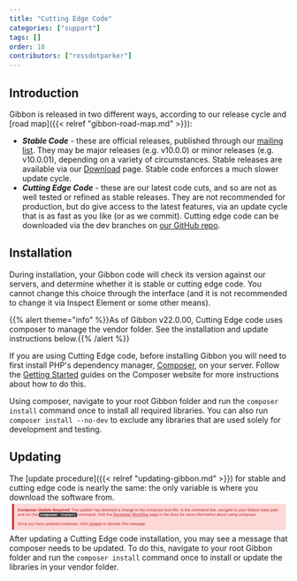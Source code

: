 ```yaml
---
title: "Cutting Edge Code"
categories: ["support"]
tags: []
order: 10
contributors: ["rossdotparker"]
---
```


## Introduction

Gibbon is released in two different ways, according to our release cycle and [road map]({{< relref "gibbon-road-map.md" >}}):

*   ___Stable Code___ - these are official releases, published through our [mailing list](https://gibbonedu.org/support/). They may be major releases (e.g. v10.0.0) or minor releases (e.g. v10.0.01), depending on a variety of circumstances. Stable releases are available via our [Download](https://gibbonedu.org/download/) page. Stable code enforces a much slower update cycle.
*   ___Cutting Edge Code___ - these are our latest code cuts, and so are not as well tested or refined as stable releases. They are not recommended for production, but do give access to the latest features, via an update cycle that is as fast as you like (or as we commit). Cutting edge code can be downloaded via the dev branches on [our GitHub repo](https://github.com/GibbonEdu/core).

## Installation

During installation, your Gibbon code will check its version against our servers, and determine whether it is stable or cutting edge code. You cannot change this choice through the interface (and it is not recommended to change it via Inspect Element or some other means).

{{% alert theme="info" %}}As of Gibbon v22.0.00, Cutting Edge code uses composer to manage the vendor folder. See the installation and update instructions below.{{% /alert %}}

If you are using Cutting Edge code, before installing Gibbon you will need to first install PHP's dependency manager, [Composer](https://getcomposer.org/), on your server. Follow the [Getting Started](https://getcomposer.org/doc/00-intro.md) guides on the Composer website for more instructions about how to do this. 

Using composer, navigate to your root Gibbon folder and run the `composer install` command once to install all required libraries. You can also run `composer install --no-dev` to exclude any libraries that are used solely for development and testing.

## Updating

The [update procedure]({{< relref "updating-gibbon.md" >}}) for stable and cutting edge code is nearly the same: the only variable is where you download the software from.
![Composer Update](/img/admin/composer-message.png)
After updating a Cutting Edge code installation, you may see a message that composer needs to be updated. To do this, navigate to your root Gibbon folder and run the `composer install` command once to install or update the libraries in your vendor folder.
